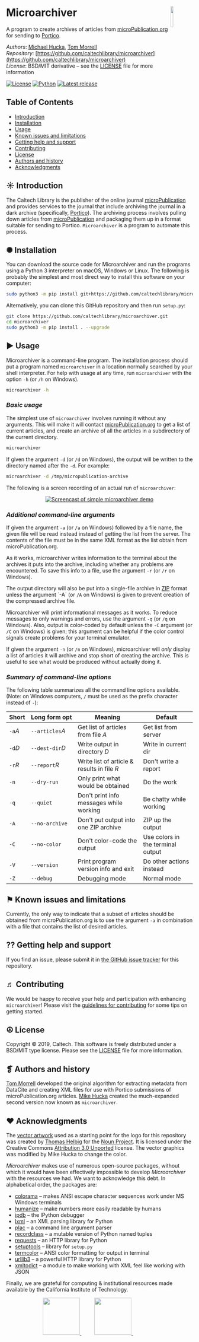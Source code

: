 Microarchiver<img width="12%" align="right" src=".graphics/microarchiver-logo.svg">
=======

A program to create archives of articles from [microPublication.org](https://www.micropublication.org) for sending to [Portico](https://www.portico.org).

*Authors*:      [Michael Hucka](http://github.com/mhucka), [Tom Morrell](https://github.com/tmorrell)<br>
*Repository*:   [https://github.com/caltechlibrary/microarchiver](https://github.com/caltechlibrary/microarchiver)<br>
*License*:      BSD/MIT derivative &ndash; see the [LICENSE](LICENSE) file for more information

[![License](https://img.shields.io/badge/License-BSD%203--Clause-blue.svg?style=flat-square)](https://choosealicense.com/licenses/bsd-3-clause)
[![Python](https://img.shields.io/badge/Python-3.4+-brightgreen.svg?style=flat-square)](http://shields.io)
[![Latest release](https://img.shields.io/badge/Latest_release-1.0.0-b44e88.svg?style=flat-square)](http://shields.io)


Table of Contents
-----------------
* [Introduction](#-introduction)
* [Installation](#-installation)
* [Usage](#︎-usage)
* [Known issues and limitations](#-known-issues-and-limitations)
* [Getting help and support](#-getting-help-and-support)
* [Contributing](#-contributing)
* [License](#︎-license)
* [Authors and history](#-authors-and-history)
* [Acknowledgments](#︎-acknowledgments)


☀ Introduction
-----------------------------

The Caltech Library is the publisher of the online journal [microPublication](https://www.micropublication.org) and provides services to the journal that include archiving the journal in a dark archive (specifically, [Portico](https://www.portico.org)).  The archiving process involves pulling down articles from [microPublication](https://www.micropublication.org) and packaging them up in a format suitable for sending to Portico.  `Microarchiver` is a program to automate this process.


✺ Installation
-------------

You can download the source code for Microarchiver and run the programs using a Python&nbsp;3 interpreter on macOS, Windows or Linux.  The following is probably the simplest and most direct way to install this software on your computer:
```sh
sudo python3 -m pip install git+https://github.com/caltechlibrary/microarchiver.git --upgrade
```

Alternatively, you can clone this GitHub repository and then run `setup.py`:
```sh
git clone https://github.com/caltechlibrary/microarchiver.git
cd microarchiver
sudo python3 -m pip install . --upgrade
```


▶︎ Usage
-------

Microarchiver is a command-line program.  The installation process should put a program named `microarchiver` in a location normally searched by your shell interpreter.  For help with usage at any time, run `microarchiver` with the option `-h` (or `/h` on Windows).

```bash
microarchiver -h
```

### _Basic usage_

The simplest use of `microarchiver` involves running it without any arguments.  This will make it will contact [microPublication.org](http://micropublication.org) to get a list of current articles, and create an archive of all the articles in a subdirectory of the current directory.

```bash
microarchiver
```

If given the argument `-d` (or `/d` on Windows), the output will be written to the directory named after the `-d`.  For example:

```bash
microarchiver -d /tmp/micropublication-archive
```

The following is a screen recording of an actual run of `microarchiver`:

<p align="center">
  <a href="https://asciinema.org/a/KprJnt3xcfhKn45xZL3jlvXCx"><img src=".graphics/microarchiver-asciinema.png" alt="Screencast of simple microarchiver demo"></a>
</p>

### _Additional command-line arguments_

If given the argument `-a` (or `/a` on Windows) followed by a file name, the given file will be read instead instead of getting the list from the server. The contents of the file must be in the same XML format as the list obtain from microPublication.org.

As it works, microarchiver writes information to the terminal about the archives it puts into the archive, including whether any problems are encountered. To save this info to a file, use the argument `-r` (or `/r` on Windows).

The output directory will also be put into a single-file archive in [ZIP](https://en.wikipedia.org/wiki/Zip_(file_format)) format unless the argument `-A` (or `/A` on Windows) is given to prevent creation of the compressed archive file.

Microarchiver will print informational messages as it works. To reduce messages to only warnings and errors, use the argument `-q` (or `/q` on Windows). Also, output is color-coded by default unless the `-C` argument (or `/C` on Windows) is given; this argument can be helpful if the color control signals create problems for your terminal emulator.

If given the argument `-n` (or `/n` on Windows), microarchiver will _only_ display a list of articles it will archive and stop short of creating the archive. This is useful to see what would be produced without actually doing it.


### _Summary of command-line options_


The following table summarizes all the command line options available. (Note: on Windows computers, `/` must be used as the prefix character instead of `-`):

| Short   | Long&nbsp;form&nbsp;opt | Meaning | Default |
|---------|-------------------|----------------------|---------|
| `-a`_A_ | `--articles`_A_   | Get list of articles from file _A_ | Get list from server |
| `-d`_D_ | `--dest-dir`_D_   | Write output in directory _D_ | Write in current dir |
| `-r`_R_ | `--report`_R_     | Write list of article & results in file _R_ | Don't write a report |
| `-n`    | `--dry-run`       | Only print what would be obtained | Do the work |
| `-q`    | `--quiet`         | Don't print info messages while working | Be chatty while working |
| `-A`    | `--no-archive`    | Don't put output into one ZIP archive | ZIP up the output |
| `-C`    | `--no-color`      | Don't color-code the output | Use colors in the terminal output |
| `-V`    | `--version`       | Print program version info and exit | Do other actions instead |
| `-Z`    | `--debug`         | Debugging mode | Normal mode |


⚑ Known issues and limitations
-------------------------------

Currently, the only way to indicate that a subset of articles should be obtained from microPublication.org is to use the argument `-a` in combination with a file that contains the list of desired articles.


⁇ Getting help and support
--------------------------

If you find an issue, please submit it in [the GitHub issue tracker](https://github.com/caltechlibrary/microarchiver/issues) for this repository.


♬ Contributing
-------------

We would be happy to receive your help and participation with enhancing `microarchiver`!  Please visit the [guidelines for contributing](CONTRIBUTING.md) for some tips on getting started.


☮︎ License
----------

Copyright &copy; 2019, Caltech.  This software is freely distributed under a BSD/MIT type license.  Please see the [LICENSE](LICENSE) file for more information.


❡ Authors and history
--------------------

[Tom Morrell](https://github.com/tmorrell) developed the original algorithm for extracting metadata from DataCite and creating XML files for use with Portico submissions of microPublication.org articles.  [Mike Hucka](https://github.com/mhucka) created the much-expanded second version now known as `microarchiver`.


♥︎ Acknowledgments
-----------------------

The [vector artwork](https://thenounproject.com/search/?q=archive&i=158401) used as a starting point for the logo for this repository was created by [Thomas Helbig](https://thenounproject.com/dergraph/) for the [Noun Project](https://thenounproject.com).  It is licensed under the Creative Commons [Attribution 3.0 Unported](https://creativecommons.org/licenses/by/3.0/deed.en) license.  The vector graphics was modified by Mike Hucka to change the color.

_Microarchiver_ makes use of numerous open-source packages, without which it would have been effectively impossible to develop _Microarchiver_ with the resources we had.  We want to acknowledge this debt.  In alphabetical order, the packages are:

* [colorama](https://github.com/tartley/colorama) &ndash; makes ANSI escape character sequences work under MS Windows terminals
* [humanize](https://github.com/jmoiron/humanize) &ndash; make numbers more easily readable by humans
* [ipdb](https://github.com/gotcha/ipdb) &ndash; the IPython debugger
* [lxml](https://lxml.de) &ndash; an XML parsing library for Python
* [plac](http://micheles.github.io/plac/) &ndash; a command line argument parser
* [recordclass](https://github.com/intellimath/recordclass) &ndash; a mutable version of Python named tuples
* [requests](http://docs.python-requests.org) &ndash; an HTTP library for Python
* [setuptools](https://github.com/pypa/setuptools) &ndash; library for `setup.py`
* [termcolor](https://pypi.org/project/termcolor/) &ndash; ANSI color formatting for output in terminal
* [urllib3](https://urllib3.readthedocs.io/en/latest/) &ndash; a powerful HTTP library for Python
* [xmltodict](https://github.com/martinblech/xmltodict) &ndash; a module to make working with XML feel like working with JSON

Finally, we are grateful for computing &amp; institutional resources made available by the California Institute of Technology.
    
<div align="center">
  <a href="https://micropublication.org">
    <img height="100" src=".graphics/micropublication-logo-main.png">
  </a>
  &nbsp;&nbsp;&nbsp;&nbsp;&nbsp;&nbsp;&nbsp;&nbsp;
  <a href="https://www.caltech.edu">
    <img width="100" height="100" src=".graphics/caltech-round.svg">
  </a>
  &nbsp;&nbsp;&nbsp;&nbsp;&nbsp;&nbsp;&nbsp;&nbsp;&nbsp;&nbsp;&nbsp;&nbsp;&nbsp;&nbsp;&nbsp;&nbsp;
</div>
